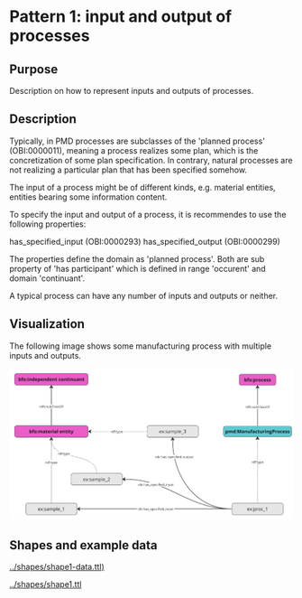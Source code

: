 # Pattern 1: input and output of processes
## Purpose
Description on how to represent inputs and outputs of processes.

## Description
Typically, in PMD processes are subclasses of the 'planned process' (OBI:0000011), meaning 
a process realizes some plan, which is the concretization of some plan specification. 
In contrary, natural processes are not realizing a particular plan that has been specified somehow.

The input of a process might be of different kinds, e.g. material entities, entities bearing some information content. 

To specify the input and output of a process, it is recommendes to use the following properties:

has_specified_input (OBI:0000293)
has_specified_output (OBI:0000299)

The properties define the domain as 'planned process'. Both are sub property of 'has participant' which is defined in range 'occurent' and domain 'continuant'. 

A typical process can have any number of inputs and outputs or neither.

## Visualization
The following image shows some manufacturing process with multiple inputs and outputs.

<img src="https://github.com/materialdigital/core-ontology/blob/develop-3.0.0/patterns/pattern1.png?raw=true" alt="pattern1 image" width="750"/>

## Shapes and example data
[../shapes/shape1-data.ttl)](../shapes/shape1-data.ttl)

[../shapes/shape1.ttl](../shapes/shape1.ttl)

